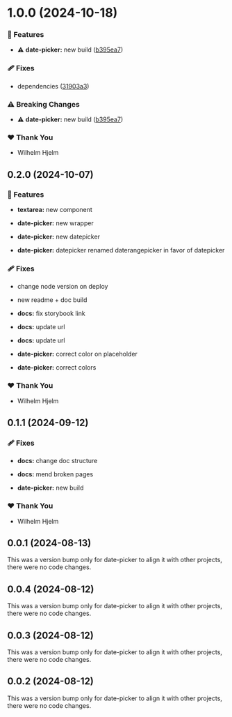 # 1.0.0 (2024-10-18)

### 🚀 Features

- ⚠️  **date-picker:** new build ([b395ea7](https://github.com/migrationsverket/midas/commit/b395ea7))

### 🩹 Fixes

- dependencies ([31903a3](https://github.com/migrationsverket/midas/commit/31903a3))

### ⚠️  Breaking Changes

- ⚠️  **date-picker:** new build ([b395ea7](https://github.com/migrationsverket/midas/commit/b395ea7))

### ❤️  Thank You

- Wilhelm Hjelm

## 0.2.0 (2024-10-07)


### 🚀 Features

- **textarea:** new component

- **date-picker:** new wrapper

- **date-picker:** new datepicker

- **date-picker:** datepicker renamed daterangepicker in favor of datepicker


### 🩹 Fixes

- change node version on deploy

- new readme + doc build

- **docs:** fix storybook link

- **docs:** update url

- **docs:** update url

- **date-picker:** correct color on placeholder

- **date-picker:** correct colors


### ❤️  Thank You

- Wilhelm Hjelm

## 0.1.1 (2024-09-12)


### 🩹 Fixes

- **docs:** change doc structure

- **docs:** mend broken pages

- **date-picker:** new build


### ❤️  Thank You

- Wilhelm Hjelm

## 0.0.1 (2024-08-13)

This was a version bump only for date-picker to align it with other projects, there were no code changes.

## 0.0.4 (2024-08-12)

This was a version bump only for date-picker to align it with other projects, there were no code changes.

## 0.0.3 (2024-08-12)

This was a version bump only for date-picker to align it with other projects, there were no code changes.

## 0.0.2 (2024-08-12)

This was a version bump only for date-picker to align it with other projects, there were no code changes.